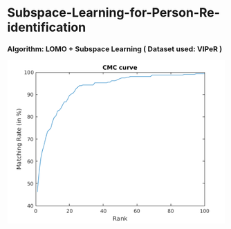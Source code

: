 # Subspace-Learning-for-Person-Re-identification


### Algorithm: LOMO + Subspace Learning ( Dataset used: VIPeR )
![](viper.png)
